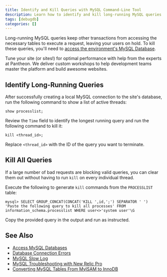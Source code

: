 ```yaml
---
title: Identify and Kill Queries with MySQL Command-Line Tool
description: Learn how to identify and kill long-running MySQL queries on your WordPress or Drupal site in a few commands.
tags: [debugdb]
categories: []
---
```

Long-running MySQL queries keep other transactions from accessing the necessary tables to execute a request, leaving your users on hold. To kill these queries, you'll need to [access the environment's MySQL Database](/docs/mysql-access).

<Enablement title="Agency DevOps Training" link="https://pantheon.io/agencies/learn-pantheon?docs">

Tune your site (or sites!) for optimal performance with help from the experts at Pantheon. We deliver custom workshops to help development teams master the platform and build awesome websites.

</Enablement>

## Identify Long-Running Queries
After successfully creating a local MySQL connection to the site's database, run the following command to show a list of active threads:

```
show processlist;
```

Review the `Time` field to identify the longest running query and run the following command to kill it:

```
kill <thread_id>;
```

<Alert title="Note" type="info">

Replace `<thread_id>` with the ID of the query you want to terminate.

</Alert>

## Kill All Queries
If a large number of bad requests are blocking valid queries, you can clear them out without having to run `kill` on every individual thread.

Execute the following to generate `kill` commands from the `PROCESSLIST` table:

```
mysql> SELECT GROUP_CONCAT(CONCAT('KILL ',id,';') SEPARATOR ' ') 'Paste the following query to kill all processes' FROM information_schema.processlist WHERE user<>'system user'\G
```

Copy the provided query in the output and run as instructed.

## See Also
- [Access MySQL Databases](/docs/mysql-access)
- [Database Connection Errors](/docs/database-connection-errors)
- [MySQL Slow Log](/docs/mysql-slow-log/)
- [MySQL Troubleshooting with New Relic Pro](/docs/debug-mysql-new-relic/)
- [Converting MySQL Tables From MyISAM to InnoDB](/docs/myisam-to-innodb/)
